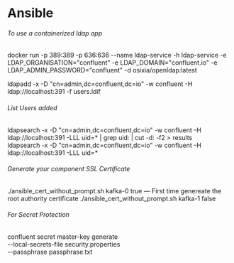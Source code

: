 # Ansible

###### To use a containerized ldap app
docker run -p 389:389 -p 636:636 --name ldap-service -h ldap-service -e LDAP_ORGANISATION="confluent" -e LDAP_DOMAIN="confluent.io" -e LDAP_ADMIN_PASSWORD="confluent" -d osixia/openldap:latest

ldapadd -x -D "cn=admin,dc=confluent,dc=io" -w confluent -H ldap://localhost:391 -f users.ldif

###### List Users added
ldapsearch -x -D "cn=admin,dc=confluent,dc=io" -w confluent -H ldap://localhost:391 -LLL uid=* | grep uid: | cut -d: -f2 > results <br>
ldapsearch -x -D "cn=admin,dc=confluent,dc=io" -w confluent -H ldap://localhost:391 -LLL uid=*

###### Generate your component SSL Certificate
./ansible_cert_without_prompt.sh kafka-0 true — First time genereate the root authority certificate
 ./ansible_cert_without_prompt.sh kafka-1 false

###### For Secret Protection 
confluent secret master-key generate \
--local-secrets-file security.properties  \
--passphrase passphrase.txt
